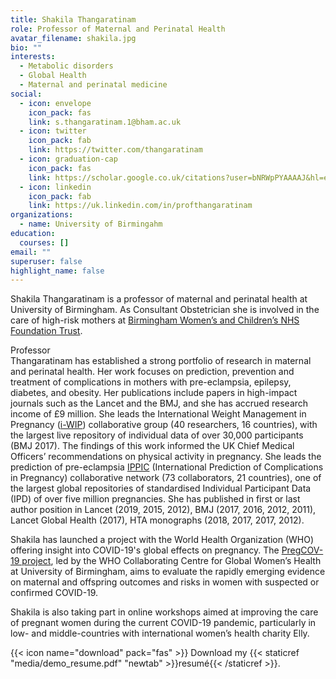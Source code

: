 ```yaml
---
title: Shakila Thangaratinam
role: Professor of Maternal and Perinatal Health
avatar_filename: shakila.jpg
bio: ""
interests:
  - Metabolic disorders
  - Global Health
  - Maternal and perinatal medicine
social:
  - icon: envelope
    icon_pack: fas
    link: s.thangaratinam.1@bham.ac.uk
  - icon: twitter
    icon_pack: fab
    link: https://twitter.com/thangaratinam
  - icon: graduation-cap
    icon_pack: fas
    link: https://scholar.google.co.uk/citations?user=bNRWpPYAAAAJ&hl=en
  - icon: linkedin
    icon_pack: fab
    link: https://uk.linkedin.com/in/profthangaratinam
organizations:
  - name: University of Birmingahm
education:
  courses: []
email: ""
superuser: false
highlight_name: false
---
```

Shakila Thangaratinam is a professor of maternal and perinatal health at University of Birmingham. As Consultant Obstetrician she is involved in the care of high-risk mothers at [Birmingham Women’s and Children’s NHS Foundation Trust](https://bwc.nhs.uk/about-us/).  

Professor Thangaratinam has established a strong portfolio of research in maternal and perinatal health. Her work focuses on prediction, prevention and treatment of complications in mothers with pre-eclampsia, epilepsy, diabetes, and obesity. Her publications include papers in high-impact journals such as the Lancet and the BMJ, and she has accrued research income of £9 million. She leads the International Weight Management in Pregnancy ([i-WIP](https://iwipgroup.wixsite.com/collaboration)) collaborative group (40 researchers, 16 countries), with the largest live repository of individual data of over 30,000 participants (BMJ 2017). The findings of this work informed the UK Chief Medical Officers’ recommendations on physical activity in pregnancy. She leads the prediction of pre-eclampsia [IPPIC](https://www.qmul.ac.uk/blizard/research/centres/centre-for-primary-care-and-public-health/research-projects/ippic/) (International Prediction of Complications in Pregnancy) collaborative network (73 collaborators, 21 countries), one of the largest global repositories of standardised Individual Participant Data (IPD) of over five million pregnancies. She has published in first or last author position in Lancet (2019, 2015, 2012), BMJ (2017, 2016, 2012, 2011), Lancet Global Health (2017), HTA monographs (2018, 2017, 2017, 2012).

Shakila has launched a project with the World Health Organization (WHO) offering insight into COVID-19's global effects on pregnancy. The [PregCOV-19 project](https://www.birmingham.ac.uk/research/who-collaborating-centre/pregcov/index.aspx), led by the WHO Collaborating Centre for Global Women’s Health at University of Birmingham, aims to evaluate the rapidly emerging evidence on maternal and offspring outcomes and risks in women with suspected or confirmed COVID-19.

Shakila is also taking part in online workshops aimed at improving the care of pregnant women during the current COVID-19 pandemic, particularly in low- and middle-countries with international women’s health charity Elly.

{{< icon name="download" pack="fas" >}} Download my {{< staticref "media/demo_resume.pdf" "newtab" >}}resumé{{< /staticref >}}.